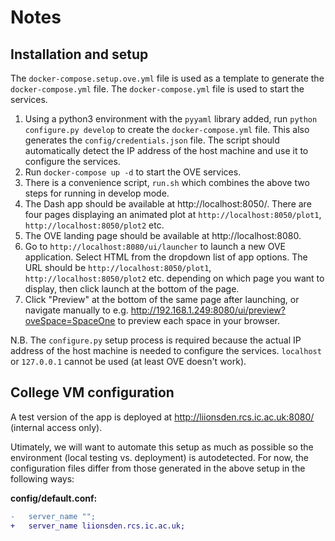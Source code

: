 # Notes

## Installation and setup

The `docker-compose.setup.ove.yml` file is used as a template to generate the `docker-compose.yml` file. The `docker-compose.yml` file is used to start the services.

1. Using a python3 environment with the `pyyaml` library added, run `python configure.py develop` to create the `docker-compose.yml` file. This also generates the `config/credentials.json` file. The script should automatically detect the IP address of the host machine and use it to configure the services.
2. Run `docker-compose up -d` to start the OVE services.
3. There is a convenience script, `run.sh` which combines the above two steps for running in develop mode.
4. The Dash app should be available at http://localhost:8050/. There are four pages displaying an animated plot at `http://localhost:8050/plot1`, `http://localhost:8050/plot2` etc. <!-- markdownlint-disable-line MD034 -->
5. The OVE landing page should be available at http://localhost:8080. <!-- markdownlint-disable-line MD034 -->
6. Go to `http://localhost:8080/ui/launcher` to launch a new OVE application. Select HTML from the dropdown list of app options. The URL should be `http://localhost:8050/plot1`, `http://localhost:8050/plot2` etc. depending on which page you want to display, then click launch at the bottom of the page.
7. Click "Preview" at the bottom of the same page after launching, or navigate manually to e.g. http://192.168.1.249:8080/ui/preview?oveSpace=SpaceOne to preview each space in your browser. <!-- markdownlint-disable-line MD034 -->

N.B. The `configure.py` setup process is required because the actual IP address of the host machine is needed to configure the services. `localhost` or `127.0.0.1` cannot be used (at least OVE doesn't work).

## College VM configuration

A test version of the app is deployed at http://liionsden.rcs.ic.ac.uk:8080/ (internal access only). <!-- markdownlint-disable-line MD034 -->

Utimately, we will want to automate this setup as much as possible so the environment (local testing vs. deployment) is autodetected. For now, the configuration files differ from those generated in the above setup in the following ways:

**config/default.conf:**

```diff
-   server_name "";
+   server_name liionsden.rcs.ic.ac.uk;
```
